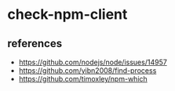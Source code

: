 # check-npm-client

## references

- <https://github.com/nodejs/node/issues/14957>
- <https://github.com/yibn2008/find-process>
- <https://github.com/timoxley/npm-which>
